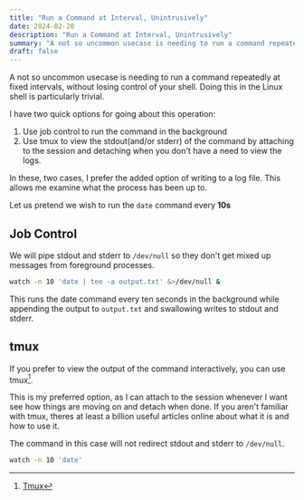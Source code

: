 ```yaml
---
title: "Run a Command at Interval, Unintrusively"
date: 2024-02-20
description: "Run a Command at Interval, Unintrusively"
summary: "A not so uncommon usecase is needing to run a command repeatedly at fixed intervals, without losing control of your shell. Doing this in the Linux shell is particularly trivial."
draft: false
---
```


A not so uncommon usecase is needing to run a command repeatedly at fixed intervals, without losing control of your shell.
Doing this in the Linux shell is particularly trivial.

I have two quick options for going about this operation:
1. Use job control to run the command in the background
2. Use tmux to view the stdout(and/or stderr) of the command by attaching to the session and detaching when you don't have a need to view the logs.

In these, two cases, I prefer the added option of writing to a log file. This allows me examine what the process has been up to.

Let us pretend we wish to run the `date` command every **10s**

## Job Control

We will pipe stdout and stderr to `/dev/null` so they don't get mixed up messages from foreground processes.

```sh
watch -n 10 'date | tee -a output.txt' &>/dev/null &
```
This runs the date command every ten seconds in the background while appending the output to `output.txt` and swallowing writes to stdout and stderr.

## tmux

If you prefer to view the output of the command interactively, you can use tmux[^1].

This is my preferred option, as I can attach to the session whenever I want see how things are moving on and detach when done.
If you aren't familiar with tmux, theres at least a billion useful articles online about what it is and how to use it.

The command in this case will not redirect stdout and stderr to `/dev/null`.

```sh
watch -n 10 'date'
```

[^1]: [Tmux](https://en.wikipedia.org/wiki/Tmux)
